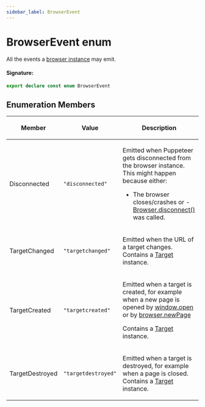 ```yaml
---
sidebar_label: BrowserEvent
---
```


# BrowserEvent enum

All the events a [browser instance](./puppeteer.browser.md) may emit.

#### Signature:

```typescript
export declare const enum BrowserEvent
```

## Enumeration Members

<table><thead><tr><th>

Member

</th><th>

Value

</th><th>

Description

</th></tr></thead>
<tbody><tr><td>

Disconnected

</td><td>

`"disconnected"`

</td><td>

Emitted when Puppeteer gets disconnected from the browser instance. This might happen because either:

- The browser closes/crashes or - [Browser.disconnect()](./puppeteer.browser.disconnect.md) was called.

</td></tr>
<tr><td>

TargetChanged

</td><td>

`"targetchanged"`

</td><td>

Emitted when the URL of a target changes. Contains a [Target](./puppeteer.target.md) instance.

</td></tr>
<tr><td>

TargetCreated

</td><td>

`"targetcreated"`

</td><td>

Emitted when a target is created, for example when a new page is opened by [window.open](https://developer.mozilla.org/en-US/docs/Web/API/Window/open) or by [browser.newPage](./puppeteer.browser.newpage.md)

Contains a [Target](./puppeteer.target.md) instance.

</td></tr>
<tr><td>

TargetDestroyed

</td><td>

`"targetdestroyed"`

</td><td>

Emitted when a target is destroyed, for example when a page is closed. Contains a [Target](./puppeteer.target.md) instance.

</td></tr>
</tbody></table>
